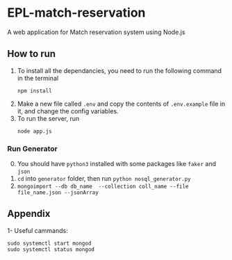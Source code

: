 # EPL-match-reservation
A web application for Match reservation system using Node.js

## How to run
1. To install all the dependancies, you need to run the following command in the terminal  
    ```shell
    npm install
    ```
2. Make a new file called `.env` and copy the contents of `.env.example` file in it, and change the config variables.
3. To run the server, run  
    ```shell
    node app.js
    ```  
### Run Generator
0. You should have `python3` installed with some packages like `faker` and `json` 
1. `cd` into `generator` folder, then run `python nosql_generator.py`
2. `mongoimport --db db_name  --collection coll_name --file file_name.json --jsonArray`

## Appendix
1- Useful cammands:

    sudo systemctl start mongod
    sudo systemctl status mongod
    